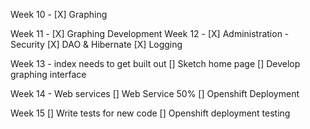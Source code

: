 Week 10 -
[X] Graphing 
    
Week 11 - 
[X] Graphing Development
Week 12 - 
[X] Administration - Security 
[X] DAO & Hibernate
[X] Logging

Week 13 - 
index needs to get built out
[] Sketch home page 
[] Develop graphing interface

Week 14 -
Web services 
[] Web Service 50%
[] Openshift Deployment

Week 15
[] Write tests for new code
[] Openshift deployment testing 
